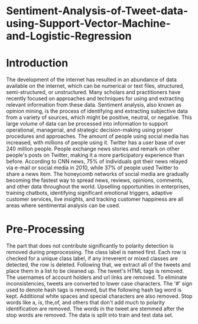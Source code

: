# Sentiment-Analysis-of-Tweet-data-using-Support-Vector-Machine-and-Logistic-Regression

# Introduction
The development of the internet has resulted in an abundance of data available on the internet, which can be numerical or text files, structured, semi-structured, or unstructured. Many scholars and practitioners have recently focused on approaches and techniques for using and extracting relevant information from these data. Sentiment analysis, also known as opinion mining, is the process of identifying and extracting subjective data from a variety of sources, which might be positive, neutral, or negative. This large volume of data can be processed into information to support operational, managerial, and strategic decision-making using proper procedures and approaches. The amount of people using social media has increased, with millions of people using it. Twitter has a user base of over 240 million people. People exchange news stories and remark on other people's posts on Twitter, making it a more participatory experience than before. According to CNN news, 75% of individuals got their news relayed via e-mail or social media in 2010, while 37% of people used Twitter to share a news item. The honeycomb networks of social media are gradually becoming the fastest way to spread news, reviews, opinions, comments, and other data throughout the world. Upselling opportunities in enterprises, training chatbots, identifying significant emotional triggers, adaptive customer services, live insights, and tracking customer happiness are all areas where sentimental analysis can be used.


# Pre-Processing
The part that does not contribute significantly to polarity detection is removed during preprocessing. The class label is named first. Each row is checked for a unique class label, if any irreverent or mixed classes are detected, the row is deleted. Following that, we extract all of the tweets and place them in a list to be cleaned up. The tweet's HTML tags is removed. The usernames of account holders and url links are removed. To eliminate inconsistencies, tweets are converted to lower case characters. The '#' sign used to denote hash tags is removed, but the following hash tag word is kept. Additional white spaces and special characters are also removed. Stop words like a, is, the,of, and others that don't add much to polarity identification are removed. The words in the tweet are stemmed after the stop words are removed. The data is split into train and test data set.
